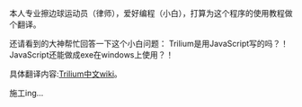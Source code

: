 本人专业擦边球运动员（律师），爱好编程（小白），打算为这个程序的使用教程做个翻译。

还请看到的大神帮忙回答一下这个小白问题： Trilium是用JavaScript写的吗？！JavaScript还能做成exe在windows上使用？！

具体翻译内容:[Trilium中文wiki](https://github.com/ffywhxf/trilium/wiki)。

施工ing...
